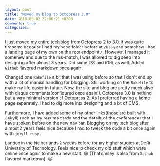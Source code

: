 ```yaml
---
layout: post
title: "Moved my blog to Octopress 3.0"
date: 2018-09-02 22:06:21 +0200
comments: true
categories: 
---
```


I just moved my entire tech blog from Octopress 2 to 3.0. It was quite tiresome because I had my base folder before at `/blog` and somehow I had a landing page of my own on the root endpoint `/`. However, I managed it somehow and due to the mis-match, I was allowed to dig deep into designing after almost 3 years. Did some `CSS` and `HTML` as well. Added `Github` flavored markdown once again. 

Changed one `Rakefile` a bit that I was using before so that I don't end up with a lot of manual handling for blogging. Still working on the `Rakefile` to make my life easier in future. Now, the site and blog are pretty much alive with disqus comments(configured once again!). Octopress 3.0 is nothing but a very minimal version of Octopress 2. As I preferred having a home page separately, I had to dig more into designing and a bit of CMS. 

Furthermore, I have added some of my other links(those are built with Jekyll) such as my resume cards and the details of the conferences that I have spoken before on the new nav bar. Blogging on my tech blog after almost 2 years feels nice because I had to tweak the code a bit once again with `jekyll ruby` . 

Landed in the Netherlands 2 weeks before for my higher studies at Deflt University of Technology. Feels nice to check my old stuff which were online once again to make a new start. :smiley: (That smiley is also from `Github` flavored markdown). :wink: 

